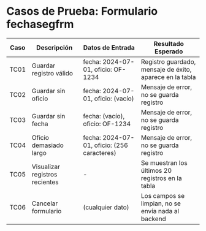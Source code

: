 # Casos de Prueba: Formulario fechasegfrm

| Caso | Descripción | Datos de Entrada | Resultado Esperado |
|------|-------------|------------------|-------------------|
| TC01 | Guardar registro válido | fecha: 2024-07-01, oficio: OF-1234 | Registro guardado, mensaje de éxito, aparece en la tabla |
| TC02 | Guardar sin oficio | fecha: 2024-07-01, oficio: (vacío) | Mensaje de error, no se guarda registro |
| TC03 | Guardar sin fecha | fecha: (vacío), oficio: OF-1234 | Mensaje de error, no se guarda registro |
| TC04 | Oficio demasiado largo | fecha: 2024-07-01, oficio: (256 caracteres) | Mensaje de error, no se guarda registro |
| TC05 | Visualizar registros recientes | - | Se muestran los últimos 20 registros en la tabla |
| TC06 | Cancelar formulario | (cualquier dato) | Los campos se limpian, no se envía nada al backend |
